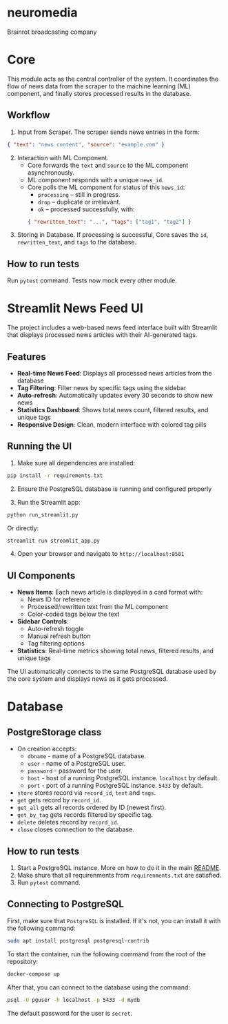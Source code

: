 # neuromedia
Brainrot broadcasting company

# Core

This module acts as the central controller of the system. It coordinates the flow of news data from the scraper to the machine learning (ML) component, and finally stores processed results in the database.

## Workflow

1. Input from Scraper. The scraper sends news entries in the form:
```json
{ "text": "news content", "source": "example.com" }
```
2. Interaction with ML Component.
    * Core forwards the `text` and `source` to the ML component asynchronously.
    * ML component responds with a unique `news_id`.
    * Core polls the ML component for status of this `news_id`:
        * `processing` – still in progress.
        * `drop` – duplicate or irrelevant.
        * `ok` – processed successfully, with:
        ```json
        { "rewritten_text": "...", "tags": ["tag1", "tag2"] }
        ```
3. Storing in Database. If processing is successful, Core saves the `id`, `rewritten_text`, and `tags` to the database.

## How to run tests

Run `pytest` command. Tests now mock every other module.

# Streamlit News Feed UI

The project includes a web-based news feed interface built with Streamlit that displays processed news articles with their AI-generated tags.

## Features

* **Real-time News Feed**: Displays all processed news articles from the database
* **Tag Filtering**: Filter news by specific tags using the sidebar
* **Auto-refresh**: Automatically updates every 30 seconds to show new news
* **Statistics Dashboard**: Shows total news count, filtered results, and unique tags
* **Responsive Design**: Clean, modern interface with colored tag pills

## Running the UI

1. Make sure all dependencies are installed:
```bash
pip install -r requirements.txt
```

2. Ensure the PostgreSQL database is running and configured properly

3. Run the Streamlit app:
```bash
python run_streamlit.py
```

Or directly:
```bash
streamlit run streamlit_app.py
```

4. Open your browser and navigate to `http://localhost:8501`

## UI Components

* **News Items**: Each news article is displayed in a card format with:
  - News ID for reference
  - Processed/rewritten text from the ML component
  - Color-coded tags below the text
* **Sidebar Controls**:
  - Auto-refresh toggle
  - Manual refresh button
  - Tag filtering options
* **Statistics**: Real-time metrics showing total news, filtered results, and unique tags

The UI automatically connects to the same PostgreSQL database used by the core system and displays news as it gets processed.

# Database

## PostgreStorage class

* On creation accepts:
    * `dbname` - name of a PostgreSQL database.
    * `user` - name of a PostgreSQL user.
    * `password` - password for the user.
    * `host` - host of a running PostgreSQL instance. `localhost` by default.
    * `port` - port of a running PostgreSQL instance. `5433` by default.
* `store` stores record via `record_id`, `text` and `tags`.
* `get` gets record by `record_id`.
* `get_all` gets all records ordered by ID (newest first).
* `get_by_tag` gets records filtered by specific tag.
* `delete` deletes record by `record_id`.
* `close` closes connection to the database.

## How to run tests

1. Start a PostgreSQL instance. More on how to do it in the main [README](../README.md).
2. Make shure that all requirenments from `requirenments.txt` are satisfied.
3. Run `pytest` command.

## Connecting to PostgreSQL

First, make sure that `PostgreSQL` is installed. If it's not, you can install it with the following command:
```bash
sudo apt install postgresql postgresql-contrib
```

To start the container, run the following command from the root of the repository:
```bash
docker-compose up
```

After that, you can connect to the database using the command:
```bash
psql -U pguser -h localhost -p 5433 -d mydb
```

The default password for the user is `secret`.
